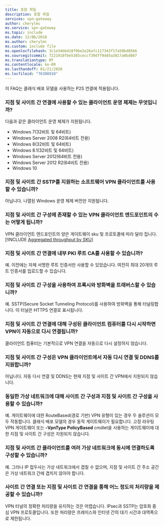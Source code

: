 ```yaml
---
title: 포함 파일
description: 포함 파일
services: vpn-gateway
author: cherylmc
ms.service: vpn-gateway
ms.topic: include
ms.date: 12/06/2018
ms.author: cherylmc
ms.custom: include file
ms.openlocfilehash: 3c1e34bb418f9be2e26afc117343f1fa50bd8566
ms.sourcegitcommit: 7221918fbe5385ceccf39dff9dd5a3817a0bd807
ms.translationtype: MT
ms.contentlocale: ko-KR
ms.lasthandoff: 01/21/2020
ms.locfileid: "76308910"
---
```

이 FAQ는 클래식 배포 모델을 사용하는 P2S 연결에 적용됩니다.

### <a name="what-client-operating-systems-can-i-use-with-point-to-site"></a>지점 및 사이트 간 연결에 사용할 수 있는 클라이언트 운영 체제는 무엇입니까?

다음과 같은 클라이언트 운영 체제가 지원됩니다.

* Windows 7(32비트 및 64비트)
* Windows Server 2008 R2(64비트 전용)
* Windows 8(32비트 및 64비트)
* Windows 8.1(32비트 및 64비트)
* Windows Server 2012(64비트 전용)
* Windows Server 2012 R2(64비트 전용)
* Windows 10

### <a name="can-i-use-any-software-vpn-client-that-supports-sstp-for-point-to-site"></a>지점 및 사이트 간 SSTP를 지원하는 소프트웨어 VPN 클라이언트를 사용할 수 있습니까?

아닙니다. 나열된 Windows 운영 체제 버전만 지원됩니다.

### <a name="how-many-vpn-client-endpoints-can-exist-in-my-point-to-site-configuration"></a>지점 및 사이트 간 구성에 존재할 수 있는 VPN 클라이언트 엔드포인트의 수는 어떻게 됩니까?

VPN 클라이언트 엔드포인트의 양은 게이트웨이 sku 및 프로토콜에 따라 달라 집니다.
[!INCLUDE [Aggregated throughput by SKU](./vpn-gateway-table-gwtype-aggtput-include.md)]

### <a name="can-i-use-my-own-internal-pki-root-ca-for-point-to-site-connectivity"></a>지점 및 사이트 간 연결에 내부 PKI 루트 CA를 사용할 수 있습니까?

예. 이전에는 자체 서명한 루트 인증서만 사용할 수 있었습니다. 여전히 최대 20개의 루트 인증서를 업로드할 수 있습니다.

### <a name="can-i-traverse-proxies-and-firewalls-by-using-point-to-site"></a>지점 및 사이트 간 구성을 사용하여 프록시와 방화벽을 트래버스할 수 있습니까?

예. SSTP(Secure Socket Tunneling Protocol)를 사용하여 방화벽을 통해 터널링합니다. 이 터널은 HTTPS 연결로 표시됩니다.

### <a name="if-i-restart-a-client-computer-configured-for-point-to-site-will-the-vpn-automatically-reconnect"></a>지점 및 사이트 간 연결에 대해 구성된 클라이언트 컴퓨터를 다시 시작하면 VPN이 자동으로 다시 연결됩니까?

클라이언트 컴퓨터는 기본적으로 VPN 연결을 자동으로 다시 설정하지 않습니다.

### <a name="does-point-to-site-support-auto-reconnect-and-ddns-on-the-vpn-clients"></a>지점 및 사이트 간 구성은 VPN 클라이언트에서 자동 다시 연결 및 DDNS를 지원합니까?

아닙니다. 자동 다시 연결 및 DDNS는 현재 지점 및 사이트 간 VPN에서 지원되지 않습니다.

### <a name="can-i-have-site-to-site-and-point-to-site-configurations-for-the-same-virtual-network"></a>동일한 가상 네트워크에 대해 사이트 간 구성과 지점 및 사이트 간 구성을 사용할 수 있습니까?

예. 게이트웨이에 대한 RouteBased(경로 기반) VPN 유형이 있는 경우 두 솔루션이 모두 작동합니다. 클래식 배포 모델의 경우 동적 게이트웨이가 필요합니다. 고정 라우팅 VPN 게이트웨이 또는 **-VpnType PolicyBased** cmdlet을 사용하는 게이트웨이에 대한 지점 및 사이트 간 구성은 지원되지 않습니다.

### <a name="can-i-configure-a-point-to-site-client-to-connect-to-multiple-virtual-networks-at-the-same-time"></a>지점 및 사이트 간 클라이언트를 여러 가상 네트워크에 동시에 연결하도록 구성할 수 있습니까?

예. 그러나 IP 접두사는 가상 네트워크에서 겹칠 수 없으며, 지점 및 사이트 간 주소 공간은 가상 네트워크 간에 겹치지 않아야 합니다.

### <a name="how-much-throughput-can-i-expect-through-site-to-site-or-point-to-site-connections"></a>사이트 간 연결 또는 지점 및 사이트 간 연결을 통해 어느 정도의 처리량을 제공할 수 있습니까?

VPN 터널의 정확한 처리량을 유지하는 것은 어렵습니다. IPsec과 SSTP는 암호화 중심 VPN 프로토콜입니다. 또한 처리량은 프레미스와 인터넷 간의 대기 시간과 대역폭으로 제한됩니다.
